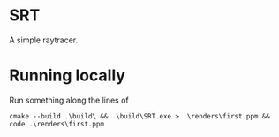 # SRT
A simple raytracer.

# Running locally
Run something along the lines of 
```
cmake --build .\build\ && .\build\SRT.exe > .\renders\first.ppm && code .\renders\first.ppm
```
